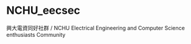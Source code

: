 NCHU_eecsec
===========

興大電資同好社群 / NCHU Electrical Engineering and Computer Science enthusiasts Community
